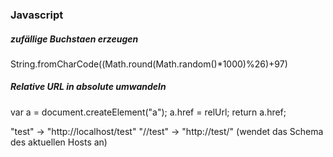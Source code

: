 ### Javascript

##### zufällige Buchstaen erzeugen
String.fromCharCode((Math.round(Math.random()*1000)%26)+97)

##### Relative URL in absolute umwandeln
var a = document.createElement("a");
a.href = relUrl;
return a.href;

"test"   -> "http://localhost/test"
"//test" -> "http://test/" (wendet das Schema des aktuellen Hosts an)
